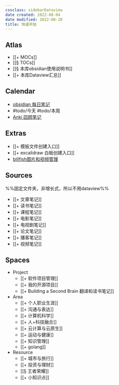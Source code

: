 ```yaml
---
cssclass: sidebarDataview
date created: 2022-08-04
date modified: 2022-08-20
title: 快速开始
---
```


## Atlas

- [[+ MOCs]]
- [[§ TOCs]]
- [[§ 本库obsidian使用说明书]]
- [[+ 本库Dataview汇总]]

## Calendar

- [obsidian 每日笔记](obsidian://advanced-uri?daily=true&mode=append)
- #todo/今天 #todo/本周
- [Anki 回顾笔记](obsidian://advanced-uri?vault=knowledge-garden&commandid=obsidian-spaced-repetition%253Asrs-note-review-open-note)

## Extras

- [[+ 模板文件创建入口]]
- [[+ excalidraw 白板创建入口]]
- [billfish图片和视频管理](billfish://)

## Sources

%%固定文件夹，非增长式，所以不用dataview%%

- [[+ 文章笔记]]
- [[+ 读书笔记]]
- [[+ 课程笔记]]
- [[+ 电影笔记]]
- [[+ 电视剧笔记]]
- [[+ 论文笔记]]
- [[+ 播客笔记]]
- [[+ 视频笔记]]

## Spaces

- Project
	- [[+ 软件项目管理]]
	- [[+ 我的开源项目]]
	- [[+ Building a Second Brain 翻译和读书笔记]]
- Area
	- [[+ 个人职业生涯]]
	- [[+ 沟通与表达]]
	- [[+ 计算机科学]]
	- [[+ 人+科技融合]]
	- [[+ 云计算与云原生]]
	- [[+ 运动与健康]]
	- [[+ 知识管理]]
	- [[+ golang]]
- Resource
	- [[+ 城市与旅行]]
	- [[+ 投资与理财]]
	- [[§ 王者荣耀]]
	- [[+ 小知识点]]

